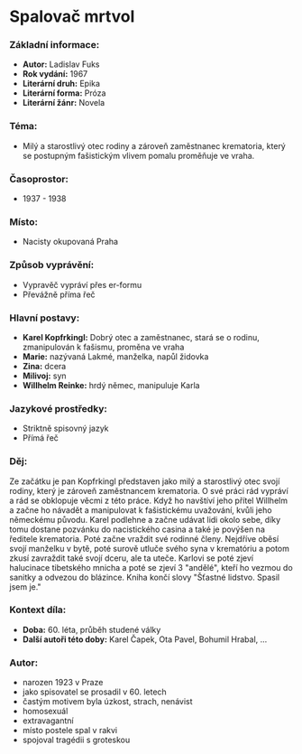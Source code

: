 # Spalovač mrtvol

### Základní informace:
- **Autor:** Ladislav Fuks
- **Rok vydání:** 1967
- **Literární druh:** Epika
- **Literární forma:** Próza
- **Literární žánr:** Novela

### Téma: 
- Milý a starostlivý otec rodiny a zároveň zaměstnanec krematoria, který se postupným fašistickým vlivem pomalu proměňuje ve vraha.

### Časoprostor:
- 1937 - 1938

### Místo: 
- Nacisty okupovaná Praha

### Způsob vyprávění: 
- Vypravěč vypráví přes er-formu
- Převážně příma řeč

### Hlavní postavy:
- **Karel Kopfrkingl:** Dobrý otec a zaměstnanec, stará se o rodinu, zmanipulován k fašismu, proměna ve vraha
- **Marie:** nazývaná Lakmé, manželka, napůl židovka
- **Zina:** dcera
- **Milivoj:** syn
- **Willhelm Reinke:** hrdý němec, manipuluje Karla

### Jazykové prostředky:
- Striktně spisovný jazyk
- Přímá řeč

### Děj: 
Ze začátku je pan Kopfrkingl představen jako milý a starostlivý otec svojí rodiny, který je zároveň zaměstnancem krematoria. O své práci rád vypráví a rád se obklopuje věcmi z této práce. Když ho navštíví jeho přítel Willhelm a začne ho návadět a manipulovat k fašistickému uvažování, kvůli jeho německému původu. Karel podlehne a začne udávat lidi okolo sebe, díky tomu dostane pozvánku do nacistického casina a také je povýšen na ředitele krematoria. Poté začne vraždit své rodinné členy. Nejdříve oběsí svojí manželku v bytě, poté surově utluče svého syna v krematóriu a potom zkusí zavraždit také svojí dceru, ale ta uteče. Karlovi se poté zjeví halucinace tibetského mnicha a poté se zjeví 3 "andělé", kteří ho vezmou do sanitky a odvezou do blázince. Kniha končí slovy "Šťastné lidstvo. Spasil jsem je."

### Kontext díla: 
- **Doba:** 60. léta, průběh studené války
- **Další autoři této doby:** Karel Čapek, Ota Pavel, Bohumil Hrabal, ... 

### Autor: 
- narozen 1923 v Praze
- jako spisovatel se prosadil v 60. letech
- častým motivem byla úzkost, strach, nenávist
- homosexuál
- extravagantní
- místo postele spal v rakvi
- spojoval tragédii s groteskou

